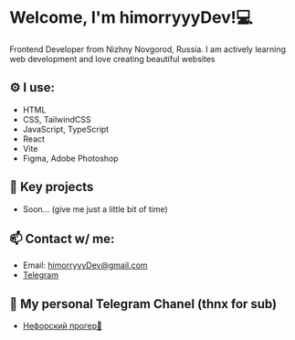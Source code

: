 # Welcome, I'm himorryyyDev!💻
Frontend Developer from Nizhny Novgorod, Russia. I am actively learning web development and love creating beautiful websites

## ⚙️ I use:
- HTML
- CSS, TailwindCSS
- JavaScript, TypeScript
- React
- Vite
- Figma, Adobe Photoshop

## 🌟 Key projects
- Soon... (give me just a little bit of time)

## 📫 Contact w/ me:
- Email: himorryyyDev@gmail.com
- [Telegram](https://t.me/himorryyyDev)

## 🪭 My personal Telegram Chanel (thnx for sub)
- [Нефорский прогер🪭](https://t.me/neforprogerr)
